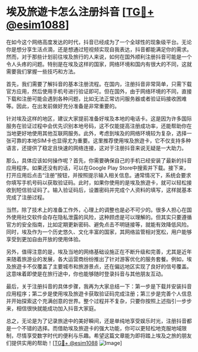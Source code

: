 # 埃及旅遊卡怎么注册抖音 [[TG💪+ @esim1088](https://t.me/s/esim1088)]

在如今这个网络高度发达的时代，抖音已经成为了一个全球性的现象级平台。无论你是想分享生活点滴，还是想通过短视频实现自我表达，抖音都能满足你的需求。然而，对于那些计划前往埃及旅行的人来说，如何在国外顺利注册抖音可能是一个令人头疼的问题。特别是在埃及这样的国家，网络环境和国内有很大的不同，这就需要我们掌握一些技巧和方法。

首先，我们需要了解抖音的基本注册流程。在国内，注册抖音非常简单，只需下载官方应用，然后使用手机号进行验证即可。但在国外，由于网络环境的不同，直接下载和注册可能会遇到各种问题，比如无法正常访问服务器或者验证码接收困难等。因此，在出发前做好充分准备是非常重要的。

针对埃及这样的地区，建议大家提前准备好埃及本地的电话卡。这是因为许多国际服务在验证过程中会优先识别本地号码，这不仅能提高注册成功率，还能帮助你在当地更好地使用其他互联网服务。此外，考虑到埃及的网络环境较为复杂，选择一张可靠的本地SIM卡也显得尤为重要。这里推荐使用埃及旅遊卡，它不仅支持多种语言，还提供了稳定且快速的网络连接，这对于注册抖音来说无疑是一大助力。

那么，具体应该如何操作呢？首先，你需要确保自己的手机已经安装了最新的抖音应用程序。如果还没有的话，可以在Google Play Store中搜索并下载。接下来，打开应用后点击“注册”按钮，并按照提示输入相关信息。通常情况下，系统会要求你填写手机号码以获取验证码。此时，如果你使用的是埃及旅遊卡，就可以轻松接收到短信验证码了。输入验证码后，设置密码并完成个人资料的填写，这样就基本完成了注册过程。

当然，除了技术上的准备工作外，心理上的调整也是必不可少的。很多人担心在国外使用社交软件会存在隐私泄露的风险，这种顾虑是可以理解的。但其实只要遵循官方的安全指南，比如定期更新密码、避免点击不明链接等，就能有效降低风险。同时，埃及作为一个历史悠久、文化丰富的国家，其网络监管相对宽松，用户能够享受到更加自由开放的使用体验。

另外，值得注意的是，埃及当地的网络基础设施正在不断升级和完善，尤其是近年来随着旅游业的发展，各大运营商纷纷推出了针对游客优化的服务套餐。例如，埃及旅遊卡不仅覆盖了主要城市和旅游景点，还在偏远地区实现了良好的信号覆盖。这意味着即使是在旅行途中，你也能够随时登录抖音与其他朋友互动。

最后，关于注册抖音的具体步骤，我再为大家总结一下：第一步是下载并安装抖音应用程序；第二步是使用埃及旅遊卡获取验证码完成注册；第三步是完善个人信息并开始探索这个充满创意的世界。整个过程并不复杂，只要你按照上述指引一步步来，相信很快就能成功加入抖音大家庭。

总之，无论是为了记录旅途中的美好瞬间，还是单纯地享受娱乐时光，注册抖音都是一个不错的选择。而借助埃及旅遊卡的强大功能，你可以更轻松地克服地域限制，尽情享受数字时代的便利与乐趣。希望这篇文章能为即将踏上埃及之旅的朋友们提供实用的帮助！[[TG💪+ @esim1088](https://t.me/s/esim1088) ![Image](https://i.postimg.cc/4NQfJmqS/Snipaste-2025-05-13-00-14-12.png)]